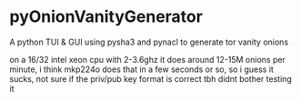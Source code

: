 # pyOnionVanityGenerator
A python TUI &amp; GUI using pysha3 and pynacl to generate tor vanity onions

on a 16/32 intel xeon cpu with 2-3.6ghz it does around 12-15M onions per minute, i think mkp224o does that in a few seconds or so, so i guess it sucks, not sure if the priv/pub key format is correct tbh didnt bother testing it
